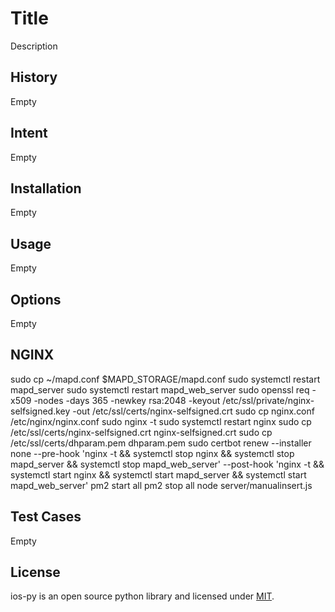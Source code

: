# Title
Description

## History
Empty

## Intent
Empty

## Installation
Empty

## Usage
Empty

## Options
Empty

## NGINX
sudo cp ~/mapd.conf $MAPD_STORAGE/mapd.conf
sudo systemctl restart mapd_server
sudo systemctl restart mapd_web_server
 sudo openssl req -x509 -nodes -days 365 -newkey rsa:2048 -keyout /etc/ssl/private/nginx-selfsigned.key -out /etc/ssl/certs/nginx-selfsigned.crt
sudo cp nginx.conf /etc/nginx/nginx.conf 
sudo nginx -t
sudo systemctl restart nginx
sudo cp /etc/ssl/certs/nginx-selfsigned.crt nginx-selfsigned.crt 
sudo cp /etc/ssl/certs/dhparam.pem dhparam.pem 
sudo certbot renew --installer none --pre-hook 'nginx -t && systemctl stop nginx && systemctl stop mapd_server && systemctl stop mapd_web_server' --post-hook 'nginx -t && systemctl start nginx && systemctl start mapd_server && systemctl start mapd_web_server'
pm2 start all
pm2 stop all
node server/manualinsert.js

## Test Cases
Empty

## License
ios-py is an open source python library and licensed under [MIT](../master/LICENSE).